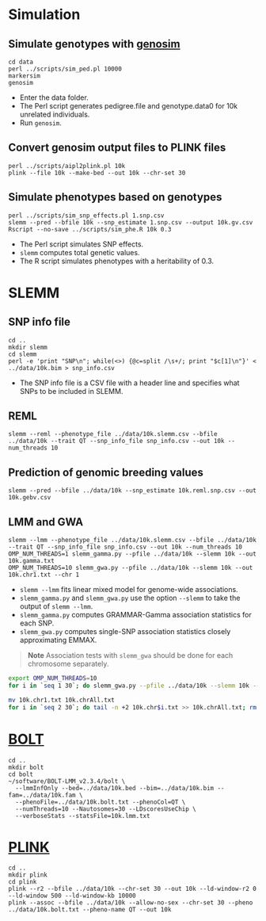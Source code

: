 # Simulation
## Simulate genotypes with [genosim](https://aipl.arsusda.gov/software/genosim/)
```console
cd data
perl ../scripts/sim_ped.pl 10000
markersim
genosim
```
- Enter the data folder.
- The Perl script generates pedigree.file and genotype.data0 for 10k unrelated individuals. 
- Run `genosim`.
## Convert genosim output files to PLINK files
```console
perl ../scripts/aipl2plink.pl 10k
plink --file 10k --make-bed --out 10k --chr-set 30
```
## Simulate phenotypes based on genotypes
```console
perl ../scripts/sim_snp_effects.pl 1.snp.csv
slemm --pred --bfile 10k --snp_estimate 1.snp.csv --output 10k.gv.csv
Rscript --no-save ../scripts/sim_phe.R 10k 0.3
```
- The Perl script simulates SNP effects.
- `slemm` computes total genetic values.
- The R script simulates phenotypes with a heritability of 0.3.
# SLEMM
## SNP info file
```console
cd ..
mkdir slemm
cd slemm
perl -e 'print "SNP\n"; while(<>) {@c=split /\s+/; print "$c[1]\n"}' < ../data/10k.bim > snp_info.csv
```
- The SNP info file is a CSV file with a header line and specifies what SNPs to be included in SLEMM.
## REML
```console
slemm --reml --phenotype_file ../data/10k.slemm.csv --bfile ../data/10k --trait QT --snp_info_file snp_info.csv --out 10k --num_threads 10
```
## Prediction of genomic breeding values
```console
slemm --pred --bfile ../data/10k --snp_estimate 10k.reml.snp.csv --out 10k.gebv.csv
```
## LMM and GWA
```console
slemm --lmm --phenotype_file ../data/10k.slemm.csv --bfile ../data/10k --trait QT --snp_info_file snp_info.csv --out 10k --num_threads 10
OMP_NUM_THREADS=1 slemm_gamma.py --pfile ../data/10k --slemm 10k --out 10k.gamma.txt
OMP_NUM_THREADS=10 slemm_gwa.py --pfile ../data/10k --slemm 10k --out 10k.chr1.txt --chr 1
```
- `slemm --lmm` fits linear mixed model for genome-wide associations.
- `slemm_gamma.py` and `slemm_gwa.py` use the option `--slemm` to take the output of `slemm --lmm`. 
- `slemm_gamma.py` computes GRAMMAR-Gamma association statistics for each SNP.
- `slemm_gwa.py` computes single-SNP association statistics closely approximating EMMAX. 
> **Note**
> Association tests with `slemm_gwa` should be done for each chromosome separately. 
```bash
export OMP_NUM_THREADS=10
for i in `seq 1 30`; do slemm_gwa.py --pfile ../data/10k --slemm 10k --out 10k.chr$i.txt --chr $i; done

mv 10k.chr1.txt 10k.chrAll.txt
for i in `seq 2 30`; do tail -n +2 10k.chr$i.txt >> 10k.chrAll.txt; rm 10k.chr$i.txt; done
```

# [BOLT](https://alkesgroup.broadinstitute.org/BOLT-LMM/BOLT-LMM_manual.html)
```console
cd ..
mkdir bolt
cd bolt
~/software/BOLT-LMM_v2.3.4/bolt \
  --lmmInfOnly --bed=../data/10k.bed --bim=../data/10k.bim --fam=../data/10k.fam \
  --phenoFile=../data/10k.bolt.txt --phenoCol=QT \
  --numThreads=10 --Nautosomes=30 --LDscoresUseChip \
  --verboseStats --statsFile=10k.lmm.txt
```

# [PLINK](https://www.cog-genomics.org/plink/1.9/)
```console
cd ..
mkdir plink
cd plink
plink --r2 --bfile ../data/10k --chr-set 30 --out 10k --ld-window-r2 0 --ld-window 500 --ld-window-kb 10000
plink --assoc --bfile ../data/10k --allow-no-sex --chr-set 30 --pheno ../data/10k.bolt.txt --pheno-name QT --out 10k
```
